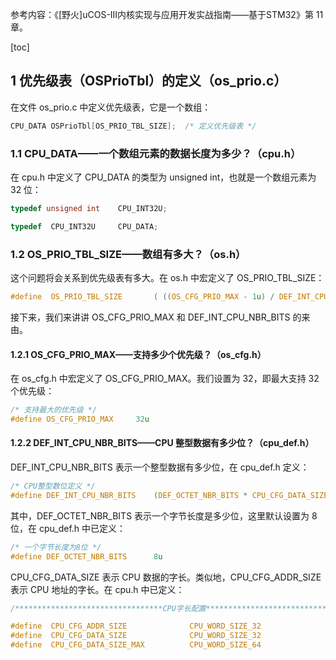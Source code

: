 参考内容：《[野火]uCOS-III内核实现与应用开发实战指南——基于STM32》第 11 章。

[toc]

## 1 优先级表（OSPrioTbl）的定义（os_prio.c） 

在文件 os\_prio.c 中定义优先级表，它是一个数组：
```c
CPU_DATA OSPrioTbl[OS_PRIO_TBL_SIZE];  /* 定义优先级表 */
```

### 1.1 CPU_DATA——一个数组元素的数据长度为多少？（cpu.h）

在 cpu.h 中定义了 CPU\_DATA 的类型为 unsigned int，也就是一个数组元素为 32 位：
```c
typedef unsigned int  	CPU_INT32U;

typedef  CPU_INT32U     CPU_DATA;
```

### 1.2 OS_PRIO_TBL_SIZE——数组有多大？（os.h）

这个问题将会关系到优先级表有多大。在 os.h 中宏定义了 OS\_PRIO\_TBL\_SIZE：
```c
#define  OS_PRIO_TBL_SIZE		( ((OS_CFG_PRIO_MAX - 1u) / DEF_INT_CPU_NBR_BITS) + 1u )
```

接下来，我们来讲讲 OS\_CFG\_PRIO\_MAX 和 DEF\_INT\_CPU\_NBR\_BITS 的来由。

#### 1.2.1 OS_CFG_PRIO_MAX——支持多少个优先级？（os_cfg.h）

在 os\_cfg.h 中宏定义了 OS\_CFG\_PRIO\_MAX。我们设置为 32，即最大支持 32 个优先级：
```c
/* 支持最大的优先级 */
#define OS_CFG_PRIO_MAX		32u
```

#### 1.2.2 DEF_INT_CPU_NBR_BITS——CPU 整型数据有多少位？（cpu_def.h）

DEF\_INT\_CPU\_NBR\_BITS 表示一个整型数据有多少位，在 cpu\_def.h 定义：
```c
/* CPU整型数位定义 */
#define DEF_INT_CPU_NBR_BITS	(DEF_OCTET_NBR_BITS * CPU_CFG_DATA_SIZE)
```

其中，DEF\_OCTET\_NBR\_BITS 表示一个字节长度是多少位，这里默认设置为 8 位，在 cpu\_def.h 中已定义：
```c
/* 一个字节长度为8位 */
#define DEF_OCTET_NBR_BITS		8u
```

CPU\_CFG\_DATA\_SIZE 表示 CPU 数据的字长。类似地，CPU\_CFG\_ADDR\_SIZE 表示 CPU 地址的字长。在 cpu.h 中已定义：
```c
/*********************************CPU字长配置**********************************/

#define  CPU_CFG_ADDR_SIZE              CPU_WORD_SIZE_32
#define  CPU_CFG_DATA_SIZE              CPU_WORD_SIZE_32
#define  CPU_CFG_DATA_SIZE_MAX          CPU_WORD_SIZE_64
```

